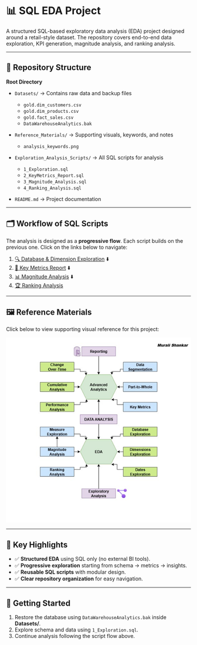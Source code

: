 # 📊 SQL EDA Project

A structured SQL-based exploratory data analysis (EDA) project designed around a retail-style dataset. 
The repository covers end-to-end data exploration, KPI generation, magnitude analysis, and ranking analysis.

---

## 📂 Repository Structure

**Root Directory**
- `Datasets/` → Contains raw data and backup files  
  - `gold.dim_customers.csv`
  - `gold.dim_products.csv`
  - `gold.fact_sales.csv`
  - `DataWarehouseAnalytics.bak`

- `Reference_Materials/` → Supporting visuals, keywords, and notes  
  - `analysis_keywords.png`

- `Exploration_Analysis_Scripts/` → All SQL scripts for analysis  
  - `1_Exploration.sql`  
  - `2_KeyMetrics_Report.sql`  
  - `3_Magnitude_Analysis.sql`  
  - `4_Ranking_Analysis.sql`

- `README.md` → Project documentation

---

## 🗂️ Workflow of SQL Scripts

The analysis is designed as a **progressive flow**. Each script builds on the previous one. Click on the links below to navigate:

1. [🔍 Database & Dimension Exploration](Exploration_Analysis_Scripts/1_Exploration.sql)
   ⬇️
2. [📑 Key Metrics Report](Exploration_Analysis_Scripts/2_KeyMetrics_Report.sql)
   ⬇️
3. [📊 Magnitude Analysis](Exploration_Analysis_Scripts/3_Magnitude_Analysis.sql)
   ⬇️
4. [🏆 Ranking Analysis](Exploration_Analysis_Scripts/4_Ranking_Analysis.sql)

---

## 🖼️ Reference Materials

Click below to view supporting visual reference for this project:

[![Reference Keywords](Reference_Materials/analysis_keywords.jpg)](Reference_Materials/)

---

## 📌 Key Highlights

- ✅ **Structured EDA** using SQL only (no external BI tools).
- ✅ **Progressive exploration** starting from schema → metrics → insights.
- ✅ **Reusable SQL scripts** with modular design.
- ✅ **Clear repository organization** for easy navigation.

---

## 🚀 Getting Started

1. Restore the database using `DataWarehouseAnalytics.bak` inside **Datasets/**.  
2. Explore schema and data using `1_Exploration.sql`.  
3. Continue analysis following the script flow above.
  
